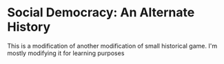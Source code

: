 # Social Democracy: An Alternate History

This is a modification of another modification of small historical game.
I'm mostly modifying it for learning purposes
